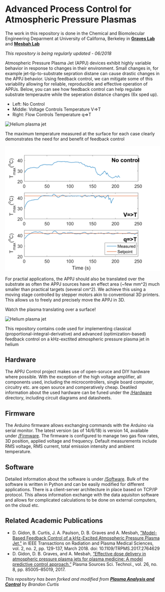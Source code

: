 # Advanced Process Control for Atmospheric Pressure Plasmas

The work in this repository is done in the Chemical and Biomolecular Engineering Deparment at University of Californa, Berkeley in [**Graves Lab**](http://www.graveslab.org) and [**Mesbah Lab**](http://www.mesbahlab.com/)

*This repository is being regularly updated - 06/2018*

Atmospheric Pressure Plasma Jet (APPJ) devices exhibit highly variable behavior in response to changes in their environment. Small changes in, for example jet-tip-to-substrate sepration distane can cause drastic changes in the APPJ behavior. Using feedback control, we can mitigate some of this variability allowing for reliable, reproducible and effective operation of APPJs. Below, you can see how feedback control can help regulate substrate temperautre while the seperation distance changes (6x sped up). 

* Left: No Control
* Middle: Voltage Controls Temperature V=>T
* Right: Flow Controls Temperature q=>T 

![Helium plasma jet](/Results/compare_pi.gif)

The maximum temperature measured at the surface for each case clearly demonstrates the need for and benefit of feedback control

![Helium plasma jet](/Results/Temp_prof.png)

For practial applications, the APPJ should also be translated over the substrate as often the APPJ sources have an effect area (~few mm^2) much smaller than practical targets (several cm^2). We achieve this using a moving stage controlled by stepper motors akin to conventional 3D printers. This allows us to freely and precisely move the APPJ in 3D.

Watch the plasma translating over a surface!

![Helium plasma jet](/Img/moving_jet.gif)

This repository contains code used for implementing classical (proportional-integral-derivative) and advanced (optimization-based) feedback control on a kHz-exctited atmospheric pressure plasma jet in helium 

## Hardware
The APPJ Control project makes use of open-soruce and DIY hardware where possible. With the exception of the high voltage amplifier, all components used, including the microcontrollers, single board computer, circuitry etc. are open source and comperatively cheap. Deatiled information about the used hardware can be funed under the [/Hardware](https://github.com/dgngdn/APPJ_Control/tree/master/Hardware) directory, including circuit diagrams and datasheets.

## Firmware
The Arduino firmware allows exchanging commands with the Arduino via serial monitor. The latest version (as of 14/6/18) is version 14, available under [/Firmware](https://github.com/dgngdn/APPJ_Control/tree/master/Firmware). The firmware is configured to manage two gas flow rates, 3D position, applied voltage and frequency. Default measurements include RMS voltage, RMS current, total emission intensity and ambient temperature.

## Software 
Detailed information about the software is under [/Software](https://github.com/dgngdn/APPJ_Control/tree/master/Software). Bulk of the software is written in Python and can be easily modified for different applications. There is a client-server architecture in place based on TCP/IP protocol. This allwos information exchange with the data aquisiton software and allows for complicated calculations to be done on external computers, on the cloud etc.

## Related Academic Publications 
* D. Gidon, B. Curtis, J. A. Paulson, D. B. Graves and A. Mesbah, ["Model-Based Feedback Control of a kHz-Excited Atmospheric Pressure Plasma Jet,"](http://doi.org/10.1109/TRPMS.2017.2764629) in IEEE Transactions on Radiation and Plasma Medical Sciences, vol. 2, no. 2, pp. 129-137, March 2018.
doi: 10.1109/TRPMS.2017.2764629
*  D. Gidon, D. B. Graves, and A. Mesbah, [“Effective dose delivery in atmospheric pressure plasma jets for plasma medicine: A model predictive control approach,”](http://iopscience.iop.org/article/10.1088/1361-6595/aa7c5d/meta) Plasma Sources Sci. Technol., vol. 26, no. 8, pp. 85005–85019, 2017.

*This repository has been forked and modified from [**Plasma Analysis and Control**](https://github.com/brandoncurtis/plasma-control) by Brandon Curtis*
